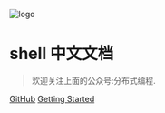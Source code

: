 ![logo](_media/icon.jpg)

# shell 中文文档 

> 欢迎关注上面的公众号:分布式编程.


[GitHub](https://github.com/daichangya/everything-curl/)
[Getting Started](#微信公众号)